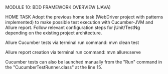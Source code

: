 MODULE 10: BDD FRAMEWORK OVERVIEW (JAVA)

HOME TASK
Adopt the previous home task (WebDriver project with patterns implemented) to make possible test execution with Cucumber-JVM and Allure report. 
Follow relevant configuration steps for jUnit/TestNg depending on the existing project architecture.

Allure Cucumber tests via terminal run command:
mvn clean test

Allure report creation via terminal run command:
mvn allure:serve

Cucumber tests can also be launched manually from the "Run" command in the "CucumberTestRunner.class" at the line 15.
